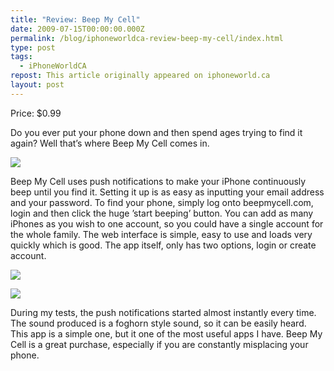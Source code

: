 ```yaml
---
title: "Review: Beep My Cell"
date: 2009-07-15T00:00:00.000Z
permalink: /blog/iphoneworldca-review-beep-my-cell/index.html
type: post
tags:
  - iPhoneWorldCA
repost: This article originally appeared on iphoneworld.ca
layout: post
---
```


Price: $0.99

Do you ever put your phone down and then spend ages trying to find it again? Well that’s where Beep My Cell comes in.

![](https://rknightuk.s3.amazonaws.com/site/iphoneworldca/beepmycellinterface.png)

Beep My Cell uses push notifications to make your iPhone continuously beep until you find it. Setting it up is as easy as inputting your email address and your password. To find your phone, simply log onto beepmycell.com, login and then click the huge ’start beeping’ button. You can add as many iPhones as you wish to one account, so you could have a single account for the whole family. The web interface is simple, easy to use and loads very quickly which is good. The app itself, only has two options, login or create account.

![](https://rknightuk.s3.amazonaws.com/site/iphoneworldca/beepmycellweb.png)

![](https://rknightuk.s3.amazonaws.com/site/iphoneworldca/beepmycellnotification.png)

During my tests, the push notifications started almost instantly every time. The sound produced is a foghorn style sound, so it can be easily heard. This app is a simple one, but it one of the most useful apps I have. Beep My Cell is a great purchase, especially if you are constantly misplacing your phone.